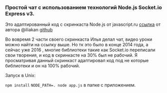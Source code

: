 ### Простой чат с использованием технологий Node.js Socket.io Express v3. ######

Это адаптированный код с скринкаста Node.js от javascript.ru  [ссылка](https://learn.javascript.ru/screencast/nodejs) от автора @iliakan [github](https://github.com/iliakan/)

Во вовремя 2 части своего скринкаста Илья делал чат, видео уроки можно найти на ссылку выше. Но тк это было в конце 2014 года, а сейчас уже 2016 , многие библиотеки такие как Socket.io переписали свои творения, и код в скринкасте на 30% был не рабочий. Я просматривая данный скринкаст адаптировал код под не которые библиотеки и он на 100% рабочий. 

Запуск в Unix:

`npm install`
`NODE_PATH=. node app.js` в папке с приложением. 

